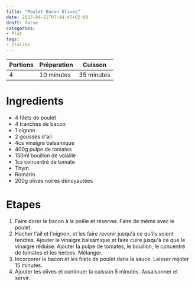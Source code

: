 ```yaml
---
title: "Poulet Bacon Olives"
date: 2023-04-22T07:44:47+02:00
draft: false
categories:
- Plat
tags:
- Italien
---
```


| Portions | Préparation | Cuisson    |
|----------|-------------|------------|
| 4        | 10 minutes  | 35 minutes |

# Ingredients

- 4 filets de poulet
- 4 tranches de bacon
- 1 oignon
- 2 gousses d'ail
- 4cs vinaigre balsamique
- 400g pulpe de tomates
- 150ml bouillon de volaille
- 1cs concentré de tomate
- Thym
- Romarin
- 200g olives noires dénoyautées

# Etapes

1) Faire dorer le bacon à la poêle et réserver. Faire de même avec le poulet.
2) Hacher l'ail et l'oignon, et les faire revenir jusqu'à ce qu'ils soient tendres. Ajouter le vinaigre balsamique et faire cuire jusqu'à ce que le vinaigre réduise. Ajouter la pulpe de tomates, le bouillon, le concentré de tomates et les herbes. Mélanger.
3) Incorporer le bacon et les filets de poulet dans la sauce. Laisser mijoter 15 minutes.
4) Ajouter les olives et continuer la cuisson 5 minutes. Assaisonner et servir.